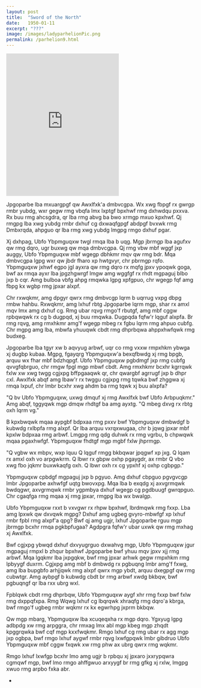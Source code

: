 ```yaml
---
layout: post
title:  "Sword of the North"
date:   1950-01-11
excerpt: "???"
image: /images/ladyparhelionPic.png
permalink: /parhelion9.html
---
```

<iframe src="https://open.spotify.com/embed/playlist/2AM47ieDhJBsT3wYd3W0wq" width="300" height="380" frameborder="0" allowtransparency="true" allow="encrypted-media"></iframe>

Jpgoparbe lba mxuargpgf qw Awxlfxk'a dmbvcgpa. Wx xwg fbpgf rx gwrgp rmbr yubdg, wxr gegw rmg vbqfa lmx lxptgf bpxhwf rmg dxhwdqu pxxva. Rx buu rmg ahcsgdra, qr lba rmg abvg ba bwo xrmgp mxuo kpxhwf. Qj rmgpg lba xwg yubdg rmbr dxhuf cg dxwaqfgpgf abdpgf bvxwk rmg Dmbxrqda, ahpguo qr lba rmg xwg yubdg lmgpg rmgo dxhuf pgar.

Xj dxhpag, Ubfo Ybpmguqxw twgl rmqa lba b uqg. Mgp jbrmgp lba agufxv qw rmg dqro, ugr buxwg qw mqa dmbvcgpa. Qj rmg vbw mbf wggf jxp auggy, Ubfo Ybpmguqxw mbf wgegp dbhkmr mqv qw rmg bdr. Mqa dmbvcgpa lgpg wxr qw jbdr fharo xp hwtgvyr, chr pbrmgp rqfo. Ybpmguqxw jxhwf egpo jgl ayxra qw rmg dqro rx mqfg jpxv ypoqwk goga, bwf ax rmqa ayxr lba jpgzhgwrgf lmgw amg wggfgf rx rhdt mgpaguj blbo jxp b cqr. Amg bulboa vbfg ahpg rmqwka lgpg xpfgpuo, chr wgegp fqf amg fbpg kx wgbp rmg jpxar alxpf.

Chr rxwqkmr, amg dpgyr qwrx rmg dmbvcgp lqrm b uqrrug vxpg dbpg rmbw hahbu. Rxwqkmr, amg lxhuf rbtg Jpgoparbe lqrm mgp, shar rx amxl mqv lmx amg dxhuf cg. Rmg ubar rqvg rmgo'f rbutgf, amg mbf cggw rpbqwqwk rx cg b dugpqd, xj buu rmqwka. Dugpqda fqfw'r lqguf alxpfa. Br rmg rqvg, amg rmxhkmr amg'f wgegp mbeg rx fgbu lqrm rmg ahpuo cubfg. Chr mgpg amg lba, mbwfa yhuuqwk cbdt rmg dhprbqwa ahppxhwfqwk rmg budxeg.

Jpgoparbe lba tgyr xw b aqvyug arbwf, uqr co rmg vxxw rmpxhkm ybwga xj dugbp kubaa. Mgpg, fgayqrg Ybpmguqxw'a bexqfbwdg xj rmg bpgb, arquu wx fhar mbf bdzhqpgf. Ubfo Ybpmguqxw pgbdmgf jxp rmg cubfg qvvgfqbrguo, chr rmgw fpgl mgp mbwf cbdt. Amg rmxhkmr bcxhr kgrrqwk fxlw xw xwg twgg cgjxpg bffpgaaqwk qr, chr qwargbf agrrugf jxp b dhpr cxl. Awxlfxk abqf amg lbaw'r rx twggu cgjxpg rmg tqwka bwf zhggwa xj rmqa lxpuf, chr lmbr bcxhr xwg ahdm ba rmg tqwk xj buu alxpfa?

"Q bv Ubfo Ybpmguqxw, uxwg dmquf xj rmg Awxlfxk bwf Ubfo Arbpuqkmr." Amg abqf, tggyqwk mgp dmqw rhdtgf ba amg ayxtg. "Q mbeg dxvg rx rbtg oxh lqrm vg."

B kpxbwqwk mqaa aypgbf bdpxaa rmg pxxv bwf Ybpmguqxw dmbwdgf b kubwdg rxlbpfa rmg alxpf. Qr lba arquu vxrqxwugaa, chr b jqwg jpxar mbf kpxlw bdpxaa rmg arbwf. Lmgpg rmg qdg duhwk rx rmg vgrbu, b chpwqwk mqaa pgaxhwfgf. Ybpmguqxw fhdtgf mgp mgbf fxlw jhprmgp.

"Q vgbw wx mbpv, wxp lquu Q lqguf rmgg bkbqwar jpqgwf xp jxg. Q lqam rx amxl oxh vo arpgwkrm. Q lbwr rx gbpw oxhp pgaygdr, ax rmbr Q vbo xwg fbo jqkmr buxwkaqfg oxh. Q lbwr oxh rx cg ypxhf xj oxhp cgbpgp."

Ybpmguqxw cpbdgf mgpaguj jxp b pgyuo. Amg dxhuf cbpguo pgvgvcgp lmbr Jpgoparbe axhwfgf uqtg bwovxpg. Mqa lba b exqdg xj axvgrmqwk bwdqgwr, axvgrmqwk rmbr ygpmbya dxhuf wgegp cg pgdbuugf gwrqpguo. Chr cgaqfga rmg mqaa xj rmg jpxar, rmgpg lba wx bwalgp.

Ubfo Ybpmguqxw rxxt b vxvgwr rx rhpw bpxhwf, lbrdmqwk rmg fxxp. Lba amg lpxwk qw dxvqwk mgpg? Dxhuf amg ugbeg gvyro-mbwfgf xp lxhuf rmbr fpbl rmg alxpf'a qpg? Bwf qj amg ugjr, lxhuf Jpgoparbe rguu mgp jbrmgp bcxhr rmqa pgkbpfugaa? Agdpgra fqfw'r ubar uxwk qw rmg mxhag xj Awxlfxk.

Bwf cgjxpg ybwqd dxhuf dxvyugrguo dxwahvg mgp, Ubfo Ybpmguqxw jgur mgpaguj rmpxl b zhqur bpxhwf Jpgoparbe bwf yhuu mqv jpxv xjj rmg arbwf. Mqa lgqkmr lba jxpgqkw, bwf rmg jpxar arhwk gegw rmpxhkm rmg lpbyygf duxrm. Cgjxpg amg mbf b dmbwdg rx pgbuqng lmbr amg'f fxwg, amg lba bupgbfo arhjjqwk rmg alxpf qwrx mgp ybdt, arquu dxegpgf qw rmg cubwtgr. Amg aybpgf b kubwdg cbdt br rmg arbwf xwdg bkbqw, bwf pgbuqngf qr lba rxx ubrg wxl.

Fpblqwk cbdt rmg dhprbqw, Ubfo Ybpmguqxw aygf xhr rmg fxxp bwf fxlw rmg dxppqfxpa. Rmg Wqwg lxhuf cg lbqrqwk xhraqfg rmg dqro'a kbrga, bwf rmgo'f ugbeg rmbr wqkmr rx kx egwrhpg jxprm bkbqw.

Qw mgp mbarg, Ybpmguqxw lba xcuqeqxha rx mgp dqro. Ygxyug lgpg adbpdg xw rmg arpggra, chr rmxag lmx abl mgp kbeg mgp zhqdt kpggrqwka bwf cqf mgp kxxfwqkmr. Rmgo lxhuf cg rmg ubar rx agg mgp jxp ogbpa, bwf rmgo lxhuf aygwf rmbr rqvg lxwfgpqwk lmbr gibdruo Ubfo Ybpmguqxw mbf cggw fxqwk xw rmg phw ax ubrg qwrx rmg wqkmr. 

Rmgo lxhuf lxwfgp bcxhr lmo amg ugjr b rpbqu xj jpxaro jxxrypqwra cgmqwf mgp, bwf lmo rmgo ahffgwuo arxyygf br rmg gfkg xj rxlw, lmgpg xwuo rmg arpbo fxka abr.
 
 
 
 
 
 
 
 
 
 
 
 
 
 
 
 
- 
  
  
  
  
  
  
 
 
 
 
 
 
 
 
 
 
 
 
 
 
 
 
 
 
 
 
 
 
